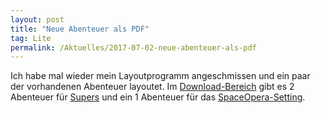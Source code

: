 ```yaml
---
layout: post
title: "Neue Abenteuer als PDF"
tag: Lite
permalink: /Aktuelles/2017-07-02-neue-abenteuer-als-pdf
---
```


Ich habe mal wieder mein Layoutprogramm angeschmissen und ein paar der vorhandenen Abenteuer layoutet. Im [Download-Bereich](https://lite.jcgames.de/Publikationen/) gibt es 2 Abenteuer für [Supers](https://lite.jcgames.de/Settings/Supers/) und ein 1 Abenteuer für das [SpaceOpera-Setting](https://lite.jcgames.de/Settings/SpaceOpera/).

